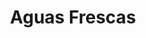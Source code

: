 ---
image: /images/aguas-frescas.jpg
title: Aguas Frescas
description: |-
    Fresh citrus and fruit juices made daily.
price: '3.50'
menu: aguas-frescas
order: 7
---